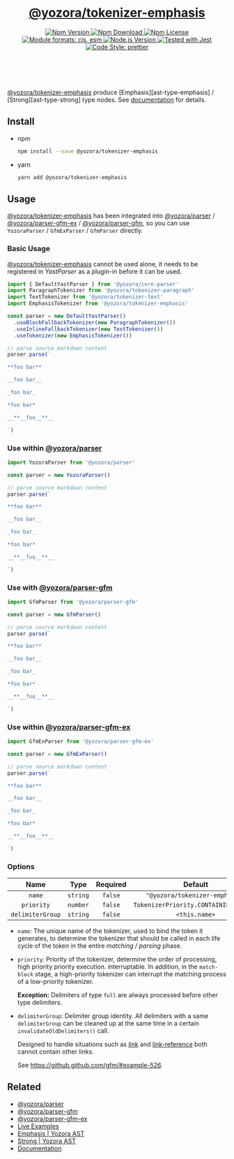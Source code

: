 <!-- :begin use tokenizer/banner -->

<header>
  <h1 align="center">
    <a href="https://github.com/guanghechen/yozora/tree/main/tokenizers/emphasis#readme">@yozora/tokenizer-emphasis</a>
  </h1>
  <div align="center">
    <a href="https://www.npmjs.com/package/@yozora/tokenizer-emphasis">
      <img
        alt="Npm Version"
        src="https://img.shields.io/npm/v/@yozora/tokenizer-emphasis.svg"
      />
    </a>
    <a href="https://www.npmjs.com/package/@yozora/tokenizer-emphasis">
      <img
        alt="Npm Download"
        src="https://img.shields.io/npm/dm/@yozora/tokenizer-emphasis.svg"
      />
    </a>
    <a href="https://www.npmjs.com/package/@yozora/tokenizer-emphasis">
      <img
        alt="Npm License"
        src="https://img.shields.io/npm/l/@yozora/tokenizer-emphasis.svg"
      />
    </a>
    <a href="#install">
      <img
        alt="Module formats: cjs, esm"
        src="https://img.shields.io/badge/module_formats-cjs%2C%20esm-green.svg"
      />
    </a>
    <a href="https://github.com/nodejs/node">
      <img
        alt="Node.js Version"
        src="https://img.shields.io/node/v/@yozora/tokenizer-emphasis"
      />
    </a>
    <a href="https://github.com/facebook/jest">
      <img
        alt="Tested with Jest"
        src="https://img.shields.io/badge/tested_with-jest-9c465e.svg"
      />
    </a>
    <a href="https://github.com/prettier/prettier">
      <img
        alt="Code Style: prettier"
        src="https://img.shields.io/badge/code_style-prettier-ff69b4.svg?style=flat-square"
      />
    </a>
  </div>
</header>
<br/>

<!-- :end -->

[@yozora/tokenizer-emphasis] produce [Emphasis][ast-type-emphasis] / [Strong][ast-type-strong] type nodes.
See [documentation][docpage] for details.

<!-- :begin use tokenizer/usage -->

## Install

* npm

  ```bash
  npm install --save @yozora/tokenizer-emphasis
  ```

* yarn

  ```bash
  yarn add @yozora/tokenizer-emphasis
  ```


## Usage

[@yozora/tokenizer-emphasis][] has been integrated into [@yozora/parser][] / [@yozora/parser-gfm-ex][] / [@yozora/parser-gfm][],
so you can use `YozoraParser` / `GfmExParser` / `GfmParser` directly.

### Basic Usage

[@yozora/tokenizer-emphasis][] cannot be used alone, it needs to be
registered in *YastParser* as a plugin-in before it can be used.

```typescript {4,9}
import { DefaultYastParser } from '@yozora/core-parser'
import ParagraphTokenizer from '@yozora/tokenizer-paragraph'
import TextTokenizer from '@yozora/tokenizer-text'
import EmphasisTokenizer from '@yozora/tokenizer-emphasis'

const parser = new DefaultYastParser()
  .useBlockFallbackTokenizer(new ParagraphTokenizer())
  .useInlineFallbackTokenizer(new TextTokenizer())
  .useTokenizer(new EmphasisTokenizer())

// parse source markdown content
parser.parse(`

**foo bar**

__foo bar__

_foo bar_

*foo bar*

__**__foo__**__

`)
```

### Use within [@yozora/parser][]

```typescript
import YozoraParser from '@yozora/parser'

const parser = new YozoraParser()

// parse source markdown content
parser.parse(`

**foo bar**

__foo bar__

_foo bar_

*foo bar*

__**__foo__**__

`)
```

### Use with [@yozora/parser-gfm][]

```typescript
import GfmParser from '@yozora/parser-gfm'

const parser = new GfmParser()

// parse source markdown content
parser.parse(`

**foo bar**

__foo bar__

_foo bar_

*foo bar*

__**__foo__**__

`)
```

### Use within [@yozora/parser-gfm-ex][]

```typescript
import GfmExParser from '@yozora/parser-gfm-ex'

const parser = new GfmExParser()

// parse source markdown content
parser.parse(`

**foo bar**

__foo bar__

_foo bar_

*foo bar*

__**__foo__**__

`)
```

### Options

Name              | Type        | Required  | Default
:----------------:|:-----------:|:---------:|:--------------:
`name`            | `string`    | `false`   | `"@yozora/tokenizer-emphasis"`
`priority`        | `number`    | `false`   | `TokenizerPriority.CONTAINING_INLINE`
`delimiterGroup`  | `string`    | `false`   | `<this.name>`

* `name`: The unique name of the tokenizer, used to bind the token it generates,
  to determine the tokenizer that should be called in each life cycle of the
  token in the entire *matching / parsing* phase.

* `priority`: Priority of the tokenizer, determine the order of processing,
  high priority priority execution. interruptable. In addition, in the `match-block`
  stage, a high-priority tokenizer can interrupt the matching process of a
  low-priority tokenizer.

  **Exception:** Delimiters of type `full` are always processed before other type
  delimiters.

* `delimiterGroup`: Delimiter group identity.
  All delimiters with a same `delimiterGroup` can be cleaned up at the same
  time in a certain `invalidateOldDelimiters()` call.

  Designed to handle situations such as [link][@yozora/tokenizer-link] and
  [link-reference][@yozora/tokenizer-link-reference] both cannot contain other
  links.

  See https://github.github.com/gfm/#example-526.


<!-- :end -->

## Related


* [@yozora/parser][]
* [@yozora/parser-gfm][]
* [@yozora/parser-gfm-ex][]
* [Live Examples][live-examples]
* [Emphasis | Yozora AST][node-type-emphasis]
* [Strong | Yozora AST][node-type-strong]
* [Documentation][docpage]

[node-type-emphasis]: http://yozora.guanghechen.com/docs/package/ast#emphasis
[node-type-strong]: http://yozora.guanghechen.com/docs/package/ast#strong
[live-examples]: https://yozora.guanghechen.com/docs/package/tokenizer-autolink#live-examples

<!-- :begin use tokenizer/definitions -->

[live-examples]: https://yozora.guanghechen.com/docs/package/#live-examples
[docpage]: https://yozora.guanghechen.com/docs/package/
[homepage]: https://github.com/guanghechen/yozora/tree/main/tokenizers/emphasis#readme
[gfm-spec]: https://github.github.com/gfm
[mdast-homepage]: https://github.com/syntax-tree/mdast

[@yozora/ast]:                                https://github.com/guanghechen/yozora/tree/main/packages/ast#readme
[@yozora/core-parser]:                        https://github.com/guanghechen/yozora/tree/main/packages/core-parser#readme
[@yozora/parser]:                             https://github.com/guanghechen/yozora/tree/main/packages/parser#readme
[@yozora/parser-gfm]:                         https://github.com/guanghechen/yozora/tree/main/packages/parser-gfm#readme
[@yozora/parser-gfm-ex]:                      https://github.com/guanghechen/yozora/tree/main/packages/parser-gfm-ex#readme
[@yozora/tokenizer-admonition]:               https://github.com/guanghechen/yozora/tree/main/tokenizers/admonition#readme
[@yozora/tokenizer-autolink]:                 https://github.com/guanghechen/yozora/tree/main/tokenizers/autolink#readme
[@yozora/tokenizer-autolink-extension]:       https://github.com/guanghechen/yozora/tree/main/tokenizers/autolink-extension#readme
[@yozora/tokenizer-blockquote]:               https://github.com/guanghechen/yozora/tree/main/tokenizers/blockquote#readme
[@yozora/tokenizer-break]:                    https://github.com/guanghechen/yozora/tree/main/tokenizers/break#readme
[@yozora/tokenizer-definition]:               https://github.com/guanghechen/yozora/tree/main/tokenizers/definition#readme
[@yozora/tokenizer-delete]:                   https://github.com/guanghechen/yozora/tree/main/tokenizers/delete#readme
[@yozora/tokenizer-emphasis]:                 https://github.com/guanghechen/yozora/tree/main/tokenizers/emphasis#readme
[@yozora/tokenizer-fenced-block]:             https://github.com/guanghechen/yozora/tree/main/tokenizers/fenced-block#readme
[@yozora/tokenizer-fenced-code]:              https://github.com/guanghechen/yozora/tree/main/tokenizers/fenced-code#readme
[@yozora/tokenizer-footnote]:                 https://github.com/guanghechen/yozora/tree/main/tokenizers/footnote#readme
[@yozora/tokenizer-footnote-definition]:      https://github.com/guanghechen/yozora/tree/main/tokenizers/footnote-definition#readme
[@yozora/tokenizer-footnote-reference]:       https://github.com/guanghechen/yozora/tree/main/tokenizers/footnote-reference#readme
[@yozora/tokenizer-heading]:                  https://github.com/guanghechen/yozora/tree/main/tokenizers/heading#readme
[@yozora/tokenizer-html-block]:               https://github.com/guanghechen/yozora/tree/main/tokenizers/html-block#readme
[@yozora/tokenizer-html-inline]:              https://github.com/guanghechen/yozora/tree/main/tokenizers/html-inline#readme
[@yozora/tokenizer-image]:                    https://github.com/guanghechen/yozora/tree/main/tokenizers/image#readme
[@yozora/tokenizer-image-reference]:          https://github.com/guanghechen/yozora/tree/main/tokenizers/image-reference#readme
[@yozora/tokenizer-indented-code]:            https://github.com/guanghechen/yozora/tree/main/tokenizers/indented-code#readme
[@yozora/tokenizer-inline-code]:              https://github.com/guanghechen/yozora/tree/main/tokenizers/inline-code#readme
[@yozora/tokenizer-inline-math]:              https://github.com/guanghechen/yozora/tree/main/tokenizers/inline-math#readme
[@yozora/tokenizer-link]:                     https://github.com/guanghechen/yozora/tree/main/tokenizers/link#readme
[@yozora/tokenizer-link-reference]:           https://github.com/guanghechen/yozora/tree/main/tokenizers/link-reference#readme
[@yozora/tokenizer-list]:                     https://github.com/guanghechen/yozora/tree/main/tokenizers/list#readme
[@yozora/tokenizer-list-item]:                https://github.com/guanghechen/yozora/tree/main/tokenizers/list-item#readme
[@yozora/tokenizer-math]:                     https://github.com/guanghechen/yozora/tree/main/tokenizers/math#readme
[@yozora/tokenizer-paragraph]:                https://github.com/guanghechen/yozora/tree/main/tokenizers/paragraph#readme
[@yozora/tokenizer-setext-heading]:           https://github.com/guanghechen/yozora/tree/main/tokenizers/setext-heading#readme
[@yozora/tokenizer-table]:                    https://github.com/guanghechen/yozora/tree/main/tokenizers/table#readme
[@yozora/tokenizer-text]:                     https://github.com/guanghechen/yozora/tree/main/tokenizers/text#readme
[@yozora/tokenizer-thematic-break]:           https://github.com/guanghechen/yozora/tree/main/tokenizers/thematic-break#readme

[doc-live-examples/gfm]:                      https://yozora.guanghechen.com/docs/example/gfm
[doc-@yozora/ast]:                            https://yozora.guanghechen.com/docs/package/ast
[doc-@yozora/ast-util]:                       https://yozora.guanghechen.com/docs/package/ast-util
[doc-@yozora/core-parser]:                    https://yozora.guanghechen.com/docs/package/core-parser
[doc-@yozora/core-tokenizer]:                 https://yozora.guanghechen.com/docs/package/core-tokenizer
[doc-@yozora/parser]:                         https://yozora.guanghechen.com/docs/package/parser
[doc-@yozora/parser-gfm]:                     https://yozora.guanghechen.com/docs/package/parser-gfm
[doc-@yozora/parser-gfm-ex]:                  https://yozora.guanghechen.com/docs/package/parser-gfm-ex
[doc-@yozora/tokenizer-admonition]:           https://yozora.guanghechen.com/docs/package/tokenizer-admonition
[doc-@yozora/tokenizer-autolink]:             https://yozora.guanghechen.com/docs/package/tokenizer-autolink
[doc-@yozora/tokenizer-autolink-extension]:   https://yozora.guanghechen.com/docs/package/tokenizer-autolink-extension
[doc-@yozora/tokenizer-blockquote]:           https://yozora.guanghechen.com/docs/package/tokenizer-blockquote
[doc-@yozora/tokenizer-break]:                https://yozora.guanghechen.com/docs/package/tokenizer-break
[doc-@yozora/tokenizer-delete]:               https://yozora.guanghechen.com/docs/package/tokenizer-delete
[doc-@yozora/tokenizer-emphasis]:             https://yozora.guanghechen.com/docs/package/tokenizer-emphasis
[doc-@yozora/tokenizer-fenced-code]:          https://yozora.guanghechen.com/docs/package/tokenizer-fenced-code
[doc-@yozora/tokenizer-heading]:              https://yozora.guanghechen.com/docs/package/tokenizer-heading
[doc-@yozora/tokenizer-html-block]:           https://yozora.guanghechen.com/docs/package/tokenizer-html-block
[doc-@yozora/tokenizer-html-inline]:          https://yozora.guanghechen.com/docs/package/tokenizer-html-inline
[doc-@yozora/tokenizer-image]:                https://yozora.guanghechen.com/docs/package/tokenizer-image
[doc-@yozora/tokenizer-image-reference]:      https://yozora.guanghechen.com/docs/package/tokenizer-image-reference
[doc-@yozora/tokenizer-indented-code]:        https://yozora.guanghechen.com/docs/package/tokenizer-indented-code
[doc-@yozora/tokenizer-inline-code]:          https://yozora.guanghechen.com/docs/package/tokenizer-inline-code
[doc-@yozora/tokenizer-inline-math]:          https://yozora.guanghechen.com/docs/package/tokenizer-inline-math
[doc-@yozora/tokenizer-link]:                 https://yozora.guanghechen.com/docs/package/tokenizer-link
[doc-@yozora/tokenizer-definition]:           https://yozora.guanghechen.com/docs/package/tokenizer-definition
[doc-@yozora/tokenizer-link-reference]:       https://yozora.guanghechen.com/docs/package/tokenizer-link-reference
[doc-@yozora/tokenizer-list]:                 https://yozora.guanghechen.com/docs/package/tokenizer-list
[doc-@yozora/tokenizer-list-item]:            https://yozora.guanghechen.com/docs/package/tokenizer-list-item
[doc-@yozora/tokenizer-math]:                 https://yozora.guanghechen.com/docs/package/tokenizer-math
[doc-@yozora/tokenizer-paragraph]:            https://yozora.guanghechen.com/docs/package/tokenizer-paragraph
[doc-@yozora/tokenizer-setext-heading]:       https://yozora.guanghechen.com/docs/package/tokenizer-setext-heading
[doc-@yozora/tokenizer-table]:                https://yozora.guanghechen.com/docs/package/tokenizer-table
[doc-@yozora/tokenizer-text]:                 https://yozora.guanghechen.com/docs/package/tokenizer-text
[doc-@yozora/tokenizer-thematic-break]:       https://yozora.guanghechen.com/docs/package/tokenizer-thematic-break
[doc-@yozora/jest-for-tokenizer]:             https://yozora.guanghechen.com/docs/package/jest-for-tokenizer
[doc-@yozora/parser-gfm]:                     https://yozora.guanghechen.com/docs/package/parser-gfm

[gfm-atx-heading]:                            https://github.github.com/gfm/#atx-heading
[gfm-autolink]:                               https://github.github.com/gfm/#autolinks
[gfm-autolink-extension]:                     https://github.github.com/gfm/#autolinks-extension-
[gfm-blockquote]:                             https://github.github.com/gfm/#block-quotes
[gfm-bullet-list]:                            https://github.github.com/gfm/#bullet-list
[gfm-delete]:                                 https://github.github.com/gfm/#strikethrough-extension-
[gfm-emphasis]:                               https://github.github.com/gfm/#can-open-emphasis
[gfm-fenced-code]:                            https://github.github.com/gfm/#fenced-code-block
[gfm-html-block]:                             https://github.github.com/gfm/#html-block
[gfm-html-inline]:                            https://github.github.com/gfm/#raw-html
[gfm-image]:                                  https://github.github.com/gfm/#images
[gfm-indented-code]:                          https://github.github.com/gfm/#indented-code-block
[gfm-inline-code]:                            https://github.github.com/gfm/#code-span
[gfm-link]:                                   https://github.github.com/gfm/#inline-link
[gfm-definition]:                             https://github.github.com/gfm/#link-reference-definition
[gfm-link-reference]:                         https://github.github.com/gfm/#reference-link
[gfm-list]:                                   https://github.github.com/gfm/#lists
[gfm-list-item]:                              https://github.github.com/gfm/#list-items
[gfm-list-task-item]:                         https://github.github.com/gfm/#task-list-items-extension-
[gfm-paragraph]:                              https://github.github.com/gfm/#paragraph
[gfm-setext-heading]:                         https://github.github.com/gfm/#setext-heading
[gfm-soft-line-break]:                        https://github.github.com/gfm/#soft-line-breaks
[gfm-strong]:                                 https://github.github.com/gfm/#can-open-strong-emphasis
[gfm-tab]:                                    https://github.github.com/gfm/#tabs
[gfm-table]:                                  https://github.github.com/gfm/#table
[gfm-text]:                                   https://github.github.com/gfm/#soft-line-breaks
[gfm-thematic-break]:                         https://github.github.com/gfm/#thematic-break

<!-- :end -->
